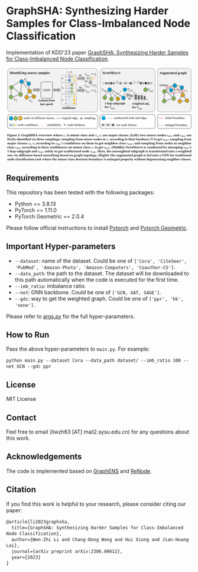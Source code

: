 # GraphSHA: Synthesizing Harder Samples for Class-Imbalanced Node Classification

Implementation of KDD'23 paper [GraphSHA: Synthesizing Harder Samples for Class-Imbalanced Node Classification](https://arxiv.org/abs/2306.09612).

![image-20220520144825959](GraphSHA_thumbnail.png)

## Requirements

This repository has been tested with the following packages:

- Python == 3.8.13
- PyTorch == 1.11.0
- PyTorch Geometric == 2.0.4

Please follow official instructions to install [Pytorch](https://pytorch.org/get-started/previous-versions/) and [Pytorch Geometric](https://pytorch-geometric.readthedocs.io/en/latest/notes/installation.html).

## Important Hyper-parameters

- `--dataset`: name of the dataset. Could be one of `['Cora', 'CiteSeer', 'PubMed', 'Amazon-Photo', 'Amazon-Computers', 'Coauthor-CS']`. 
- `--data_path`: the path to the dataset. The dataset will be downloaded to this path automatically when the code is executed for the first time.
- `--imb_ratio`: imbalance ratio.
- `--net`: GNN backbone. Could be one of `['GCN, GAT, SAGE']`.
- `--gdc`: way to get the weighted graph. Could be one of `['ppr', 'hk', 'none']`.

Please refer to [args.py](args.py) for the full hyper-parameters.

## How to Run

Pass the above hyper-parameters to `main.py`. For example:

```
python main.py --dataset Cora --data_path dataset/ --imb_ratio 100 --net GCN --gdc ppr
```

## License
MIT License

## Contact 
Feel free to email (liwzh63 [AT] mail2.sysu.edu.cn) for any questions about this work.

## Acknowledgements

The code is implemented based on [GraphENS](https://github.com/JoonHyung-Park/GraphENS) and [ReNode](https://github.com/victorchen96/ReNode).

## Citation

If you find this work is helpful to your research, please consider citing our paper:

```
@article{li2023graphsha,
  title={GraphSHA: Synthesizing Harder Samples for Class-Imbalanced Node Classification},
  author={Wen-Zhi Li and Chang-Dong Wang and Hui Xiong and Jian-Huang Lai},
  journal={arXiv preprint arXiv:2306.09612},
  year={2023}
}
```



